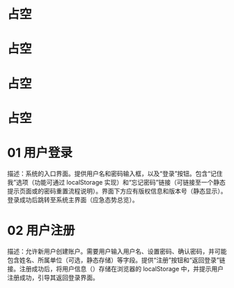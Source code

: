 # 占空

# 占空

# 占空

# 占空

# 01 用户登录
描述：系统的入口界面。提供用户名和密码输入框，以及“登录”按钮。包含“记住我”选项（功能可通过 localStorage 实现）和“忘记密码”链接（可链接至一个静态提示页面或的密码重置流程说明）。界面下方应有版权信息和版本号（静态显示）。登录成功后跳转至系统主界面（应急态势总览）。

# 02 用户注册
描述：允许新用户创建账户。需要用户输入用户名、设置密码、确认密码，并可能包含姓名、所属单位（可选，静态存储）等字段。提供“注册”按钮和“返回登录”链接。注册成功后，将用户信息（）存储在浏览器的 localStorage 中，并提示用户注册成功，引导其返回登录界面。